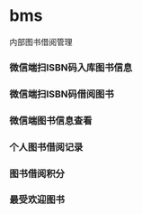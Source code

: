 # bms
内部图书借阅管理
### 微信端扫ISBN码入库图书信息
### 微信端扫ISBN码借阅图书
### 微信端图书信息查看
### 个人图书借阅记录
### 图书借阅积分
### 最受欢迎图书
